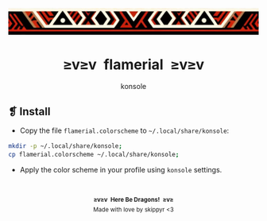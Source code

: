 <p align="center">
  <img alt="" src="../../assets/ornament.webp" />
</p>
<h1 align="center">≥v≥v&ensp;flamerial&ensp;≥v≥v</h1>
<p align="center">konsole</p>

## ❡ Install

- Copy the file `flamerial.colorscheme` to `~/.local/share/konsole`:</li>

```sh
mkdir -p ~/.local/share/konsole;
cp flamerial.colorscheme ~/.local/share/konsole;
```

- Apply the color scheme in your profile using `konsole` settings.

&ensp;
<p align="center"><sup><strong>≥v≥v&ensp;Here Be Dragons!&ensp;≥v≥</strong><br />Made with love by skippyr <3</sup></p>
